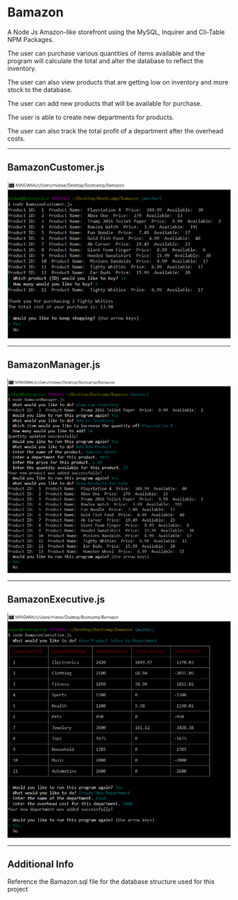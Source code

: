 # Bamazon

A Node Js Amazon-like storefront using the MySQL, Inquirer and Cli-Table NPM Packages.

The user can purchase various quantities of items available and the program will calculate the total and alter the database to reflect the inventory.

The user can also view products that are getting low on inventory and more stock to the database.

The user can add new products that will be available for purchase.

The user is able to create new departments for products.

The user can also track the total profit of a department after the overhead costs.

---

## BamazonCustomer.js

![Alt text](/readme_images/customer01.jpg?raw=true "BamazonCustomer.js")

---

## BamazonManager.js

![Alt text](/readme_images/manager01.jpg?raw=true "BamazonManager.js")

---

## BamazonExecutive.js

![Alt text](/readme_images/executive01.jpg?raw=true "BamazonExecutive.js")

---

## Additional Info

Reference the Bamazon.sql file for the database structure used for this project